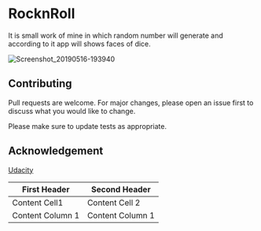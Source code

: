 # RocknRoll

It is small work of mine in which random number will generate  and according to it app will shows faces of dice.

 ![Screenshot_20190516-193940](https://user-images.githubusercontent.com/41753685/57862578-38426600-7816-11e9-98eb-d3d57fcf8a47.png)

 
## Contributing
Pull requests are welcome. For major changes, please open an issue first to discuss what you would like to change.

Please make sure to update tests as appropriate.

## Acknowledgement
[Udacity](https://classroom.udacity.com/courses/ud9012/)


First Header | Second Header
-------------|--------------
Content Cell1 | Content Cell 2
Content Column 1 | Content Column 1
